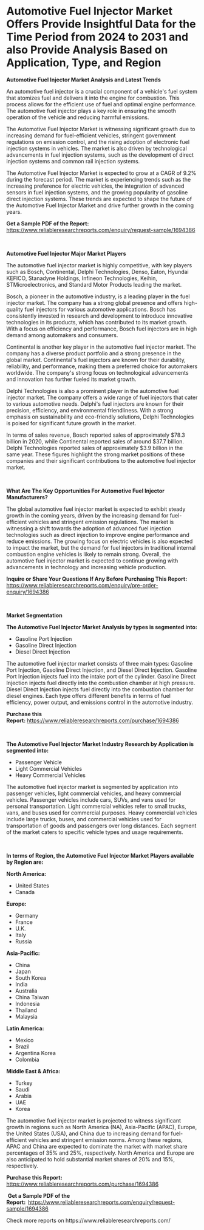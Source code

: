 <p><h1>Automotive Fuel Injector Market Offers Provide Insightful Data for the Time Period from 2024 to 2031 and also Provide Analysis Based on Application, Type, and Region</h1></p><p><strong>Automotive Fuel Injector Market Analysis and Latest Trends</strong></p>
<p><p>An automotive fuel injector is a crucial component of a vehicle's fuel system that atomizes fuel and delivers it into the engine for combustion. This process allows for the efficient use of fuel and optimal engine performance. The automotive fuel injector plays a key role in ensuring the smooth operation of the vehicle and reducing harmful emissions.</p><p>The Automotive Fuel Injector Market is witnessing significant growth due to increasing demand for fuel-efficient vehicles, stringent government regulations on emission control, and the rising adoption of electronic fuel injection systems in vehicles. The market is also driven by technological advancements in fuel injection systems, such as the development of direct injection systems and common rail injection systems.</p><p>The Automotive Fuel Injector Market is expected to grow at a CAGR of 9.2% during the forecast period. The market is experiencing trends such as the increasing preference for electric vehicles, the integration of advanced sensors in fuel injection systems, and the growing popularity of gasoline direct injection systems. These trends are expected to shape the future of the Automotive Fuel Injector Market and drive further growth in the coming years.</p></p>
<p><strong>Get a Sample PDF of the Report:&nbsp;</strong> <a href="https://www.reliableresearchreports.com/enquiry/request-sample/1694386">https://www.reliableresearchreports.com/enquiry/request-sample/1694386</a></p>
<p>&nbsp;</p>
<p><strong>Automotive Fuel Injector Major Market Players</strong></p>
<p><p>The automotive fuel injector market is highly competitive, with key players such as Bosch, Continental, Delphi Technologies, Denso, Eaton, Hyundai KEFICO, Stanadyne Holdings, Infineon Technologies, Keihin, STMicroelectronics, and Standard Motor Products leading the market.</p><p>Bosch, a pioneer in the automotive industry, is a leading player in the fuel injector market. The company has a strong global presence and offers high-quality fuel injectors for various automotive applications. Bosch has consistently invested in research and development to introduce innovative technologies in its products, which has contributed to its market growth. With a focus on efficiency and performance, Bosch fuel injectors are in high demand among automakers and consumers.</p><p>Continental is another key player in the automotive fuel injector market. The company has a diverse product portfolio and a strong presence in the global market. Continental's fuel injectors are known for their durability, reliability, and performance, making them a preferred choice for automakers worldwide. The company's strong focus on technological advancements and innovation has further fueled its market growth.</p><p>Delphi Technologies is also a prominent player in the automotive fuel injector market. The company offers a wide range of fuel injectors that cater to various automotive needs. Delphi's fuel injectors are known for their precision, efficiency, and environmental friendliness. With a strong emphasis on sustainability and eco-friendly solutions, Delphi Technologies is poised for significant future growth in the market.</p><p>In terms of sales revenue, Bosch reported sales of approximately $78.3 billion in 2020, while Continental reported sales of around $37.7 billion. Delphi Technologies reported sales of approximately $3.9 billion in the same year. These figures highlight the strong market positions of these companies and their significant contributions to the automotive fuel injector market.</p></p>
<p>&nbsp;</p>
<p><strong>What Are The Key Opportunities For Automotive Fuel Injector Manufacturers?</strong></p>
<p><p>The global automotive fuel injector market is expected to exhibit steady growth in the coming years, driven by the increasing demand for fuel-efficient vehicles and stringent emission regulations. The market is witnessing a shift towards the adoption of advanced fuel injection technologies such as direct injection to improve engine performance and reduce emissions. The growing focus on electric vehicles is also expected to impact the market, but the demand for fuel injectors in traditional internal combustion engine vehicles is likely to remain strong. Overall, the automotive fuel injector market is expected to continue growing with advancements in technology and increasing vehicle production.</p></p>
<p><strong>Inquire or Share Your Questions If Any Before Purchasing This Report:</strong> <a href="https://www.reliableresearchreports.com/enquiry/pre-order-enquiry/1694386">https://www.reliableresearchreports.com/enquiry/pre-order-enquiry/1694386</a></p>
<p>&nbsp;</p>
<p><strong>Market Segmentation</strong></p>
<p><strong>The Automotive Fuel Injector Market Analysis by types is segmented into:</strong></p>
<p><ul><li>Gasoline Port Injection</li><li>Gasoline Direct Injection</li><li>Diesel Direct Injection</li></ul></p>
<p><p>The automotive fuel injector market consists of three main types: Gasoline Port Injection, Gasoline Direct Injection, and Diesel Direct Injection. Gasoline Port Injection injects fuel into the intake port of the cylinder. Gasoline Direct Injection injects fuel directly into the combustion chamber at high pressure. Diesel Direct Injection injects fuel directly into the combustion chamber for diesel engines. Each type offers different benefits in terms of fuel efficiency, power output, and emissions control in the automotive industry.</p></p>
<p><strong>Purchase this Report:&nbsp;</strong><a href="https://www.reliableresearchreports.com/purchase/1694386">https://www.reliableresearchreports.com/purchase/1694386</a></p>
<p>&nbsp;</p>
<p><strong>The Automotive Fuel Injector Market Industry Research by Application is segmented into:</strong></p>
<p><ul><li>Passenger Vehicle</li><li>Light Commercial Vehicles</li><li>Heavy Commercial Vehicles</li></ul></p>
<p><p>The automotive fuel injector market is segmented by application into passenger vehicles, light commercial vehicles, and heavy commercial vehicles. Passenger vehicles include cars, SUVs, and vans used for personal transportation. Light commercial vehicles refer to small trucks, vans, and buses used for commercial purposes. Heavy commercial vehicles include large trucks, buses, and commercial vehicles used for transportation of goods and passengers over long distances. Each segment of the market caters to specific vehicle types and usage requirements.</p></p>
<p>&nbsp;</p>
<p><strong>In terms of Region, the Automotive Fuel Injector Market Players available by Region are:</strong></p>
<p>
    <p> <strong> North America: </strong>
        <ul>
            <li>United States</li>
            <li>Canada</li>
        </ul>
        </p> 
    <p> <strong> Europe: </strong>
        <ul>
            <li>Germany</li>
            <li>France</li>
            <li>U.K.</li>
            <li>Italy</li>
            <li>Russia</li>
        </ul>
        </p> 
    <p> <strong> Asia-Pacific: </strong>
        <ul>
            <li>China</li>
            <li>Japan</li>
            <li>South Korea</li>
            <li>India</li>
            <li>Australia</li>
            <li>China Taiwan</li>
            <li>Indonesia</li>
            <li>Thailand</li>
            <li>Malaysia</li>
        </ul>
        </p> 
    <p> <strong> Latin America: </strong>
        <ul>
            <li>Mexico</li>
            <li>Brazil</li>
            <li>Argentina Korea</li>
            <li>Colombia</li>
        </ul>
        </p> 
    <p> <strong> Middle East & Africa: </strong>
        <ul>
            <li>Turkey</li>
            <li>Saudi</li>
            <li>Arabia</li>
            <li>UAE</li>
            <li>Korea</li>
        </ul>
    </p>
    </p>
<p><p>The automotive fuel injector market is projected to witness significant growth in regions such as North America (NA), Asia-Pacific (APAC), Europe, the United States (USA), and China due to increasing demand for fuel-efficient vehicles and stringent emission norms. Among these regions, APAC and China are expected to dominate the market with market share percentages of 35% and 25%, respectively. North America and Europe are also anticipated to hold substantial market shares of 20% and 15%, respectively.</p></p>
<p><strong>Purchase this Report: </strong><a href="https://www.reliableresearchreports.com/purchase/1694386">https://www.reliableresearchreports.com/purchase/1694386</a></p>
<p>&nbsp;<strong>Get a Sample PDF of the Report:&nbsp;&nbsp;</strong><a href="https://www.reliableresearchreports.com/enquiry/request-sample/1694386">https://www.reliableresearchreports.com/enquiry/request-sample/1694386</a></p>
<p><strong></strong></p>
<p>Check more reports on https://www.reliableresearchreports.com/</p>